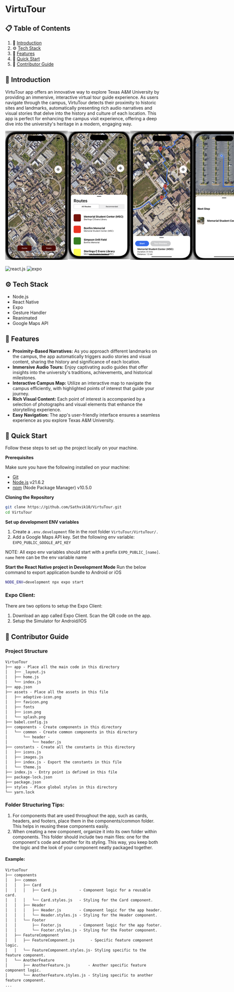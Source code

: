 
# VirtuTour

## 📋 <a name="table">Table of Contents</a>

1. 🤖 [Introduction](#introduction)
2. ⚙️  [Tech Stack](#tech-stack)
3. 🔋 [Features](#features)
4. 🤸 [Quick Start](#quick-start)
5. 📖 [Contributor Guide](#contributor-guide)
## <a name="introduction">🤖 Introduction</a>

VirtuTour app offers an innovative way to explore Texas A&M University by providing an immersive, interactive virtual tour guide experience. As users navigate through the campus, VirtuTour detects their proximity to historic sites and landmarks, automatically presenting rich audio narratives and visual stories that delve into the history and culture of each location. This app is perfect for enhancing the campus visit experience, offering a deep dive into the university's heritage in a modern, engaging way.

<div align="center" style="display: flex; justify-content: space-around; align-items: center; margin-bottom: 20px">
  <img src="VirtuTour/screenshots/ss4.png" alt="Campus Overview" width="200px">
  <img src="VirtuTour/screenshots/ss1.png" alt="Historical Site Detail View" width="200px">
<img src="VirtuTour/screenshots/ss3.png" alt="Interactive Tour Experience in Action" width="200px">
  <img src="VirtuTour/screenshots/ss2.png" alt="Interactive Tour Experience in Action" width="200px">
</div>
<div>
<img src="https://img.shields.io/badge/-React_Native-black?style=for-the-badge&logoColor=white&logo=react&color=61DAFB" alt="react.js" />
<img src="https://img.shields.io/badge/-Expo-black?style=for-the-badge&logoColor=white&logo=expo&color=000020" alt="expo" />
</div>

## <a name="tech-stack">⚙️ Tech Stack</a>
 - Node.js
 - React Native
 - Expo
 - Gesture Handler
 - Reanimated
 - Google Maps API

## <a name="features">🔋 Features</a>

- **Proximity-Based Narratives:** As you approach different landmarks on the campus, the app automatically triggers audio stories and visual content, sharing the history and significance of each location.
- **Immersive Audio Tours:** Enjoy captivating audio guides that offer insights into the university's traditions, achievements, and historical milestones.
- **Interactive Campus Map:** Utilize an interactive map to navigate the campus efficiently, with highlighted points of interest that guide your journey.
- **Rich Visual Content:** Each point of interest is accompanied by a selection of photographs and visual elements that enhance the storytelling experience.
- **Easy Navigation:** The app's user-friendly interface ensures a seamless experience as you explore Texas A&M University.




## <a name="quick-start">🤸 Quick Start</a>

Follow these steps to set up the project locally on your machine.

**Prerequisites**

Make sure you have the following installed on your machine:

- [Git](https://git-scm.com/)
- [Node.js](https://nodejs.org/en) v21.6.2
- [npm](https://www.npmjs.com/) (Node Package Manager) v10.5.0

**Cloning the Repository**

```bash
git clone https://github.com/Sathvik10/VirtuTour.git
cd VirtuTour
```
**Set up development ENV variables**
1. Create a `.env.development` file in the root folder `VirtuTour/VirtuTour/.`
2. Add a Google Maps API key. Set the following env variable: `EXPO_PUBLIC_GOOGLE_API_KEY`

NOTE: All expo env variables should start with a prefix `EXPO_PUBLIC_[name]`. `name` here can be the env variable name

**Start the React Native project in Development Mode**
Run the below command to export application bundle to Android or iOS

```bash
NODE_ENV=development npx expo start
```

### Expo Client:
There are two options to setup the Expo Client:
1. Download an app called Expo Client. Scan the QR code on the app.
2. Setup the Simulator for Android/IOS


## <a name="contributor-guide">📖 Contributor Guide</a>

### Project Structure
```plaintext
VirtuoTour
├── app - Place all the main code in this directory
│   ├── _layout.js
│   ├── home.js
│   └── index.js
├── app.json
├── assets - Place all the assets in this file
│   ├── adaptive-icon.png
│   ├── favicon.png
│   ├── fonts
│   ├── icon.png
│   └── splash.png
├── babel.config.js
├── components - Create components in this directory
│   └── common - Create common components in this directory
│       └── header -
│           └── header.js
├── constants - Create all the constants in this directory
│   ├── icons.js
│   ├── images.js
│   ├── index.js - Export the constants in this file
│   └── theme.js
├── index.js - Entry point is defined in this file
├── package-lock.json
├── package.json
├── styles - Place global styles in this directory
└── yarn.lock
```

### Folder Structuring Tips:
1. For components that are used throughout the app, such as cards, headers, and footers, place them in the components/common folder. This helps in reusing these components easily.
2. When creating a new component, organize it into its own folder within components. This folder should include two main files: one for the component's code and another for its styling. This way, you keep both the logic and the look of your component neatly packaged together. 
#### Example: 
```plaintext
VirtuoTour
├── components
│   ├── common
│   │   ├── Card
│   │   │   ├── Card.js          - Component logic for a reusable card.
│   │   │   └── Card.styles.js   - Styling for the Card component.
│   │   ├── Header
│   │   │   ├── Header.js        - Component logic for the app header.
│   │   │   └── Header.styles.js - Styling for the Header component.
│   │   └── Footer
│   │       ├── Footer.js        - Component logic for the app footer.
│   │       └── Footer.styles.js - Styling for the Footer component.
│   ├── FeatureComponent
│   │   ├── FeatureComponent.js       - Specific feature component logic.
│   │   └── FeatureComponent.styles.js- Styling specific to the feature component.
│   └── AnotherFeature
│       ├── AnotherFeature.js        - Another specific feature component logic.
│       └── AnotherFeature.styles.js - Styling specific to another feature component.
...
```
